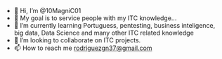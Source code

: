 - 👋 Hi, I’m @10MagniC01
- 👀 My goal is to service people with my ITC knowledge...
- 🌱 I’m currently learning Portuguess, pentesting, business inteligence, big data, Data Science and many other ITC related knowledge
- 💞️ I’m looking to collaborate on ITC projects.
- 📫 How to reach me rodriguezgn37@gmail.com

<!---
10MagniC01/10MagniC01 is a ✨ special ✨ repository because its `README.md` (this file) appears on your GitHub profile.
You can click the Preview link to take a look at your changes.
--->
